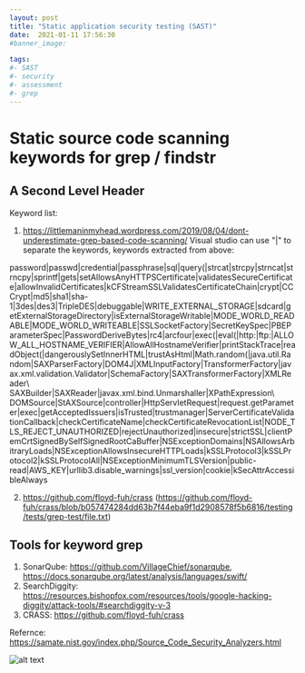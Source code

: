 ```yaml
---
layout: post
title: "Static application security testing (SAST)"
date:  2021-01-11 17:56:30
#banner_image: 

tags:
#- SAST
#- security
#- assessment
#- grep
---
```

<!--more-->

Static source code scanning keywords for grep / findstr
====================
A Second Level Header
---------------------
Keyword list:
1. https://littlemaninmyhead.wordpress.com/2019/08/04/dont-underestimate-grep-based-code-scanning/
Visual studio can use "|" to separate the keywords, keywords extracted from above:

password|passwd|credential|passphrase|sql|query\(|strcat|strcpy|strncat|strncpy|sprintf|gets|setAllowsAnyHTTPSCertificate|validatesSecureCertificate|allowInvalidCertificates|kCFStreamSSLValidatesCertificateChain|crypt|CCCrypt|md5|sha1|sha-1|3des|des3|TripleDES|debuggable|WRITE_EXTERNAL_STORAGE|sdcard|getExternalStorageDirectory|isExternalStorageWritable|MODE_WORLD_READABLE|MODE_WORLD_WRITEABLE|SSLSocketFactory|SecretKeySpec|PBEParameterSpec|PasswordDeriveBytes|rc4|arcfour|exec\(|eval\(|http:|ftp:|ALLOW_ALL_HOSTNAME_VERIFIER|AllowAllHostnameVerifier|printStackTrace|readObject\(|dangerouslySetInnerHTML|trustAsHtml|Math\.random\(|java\.util\.Random|SAXParserFactory|DOM4J|XMLInputFactory|TransformerFactory|javax\.xml\.validation\.Validator|SchemaFactory|SAXTransformerFactory|XMLReader\ SAXBuilder|SAXReader|javax\.xml\.bind\.Unmarshaller|XPathExpression\ DOMSource|StAXSource|controller|HttpServletRequest|request\.getParameter|exec|getAcceptedIssuers|isTrusted|trustmanager|ServerCertificateValidationCallback|checkCertificateName|checkCertificateRevocationList|NODE_TLS_REJECT_UNAUTHORIZED|rejectUnauthorized|insecure|strictSSL|clientPemCrtSignedBySelfSignedRootCaBuffer|NSExceptionDomains|NSAllowsArbitraryLoads|NSExceptionAllowsInsecureHTTPLoads|kSSLProtocol3|kSSLProtocol2|kSSLProtocolAll|NSExceptionMinimumTLSVersion|public-read|AWS_KEY|urllib3\.disable_warnings|ssl_version|cookie|kSecAttrAccessibleAlways

2. https://github.com/floyd-fuh/crass (https://github.com/floyd-fuh/crass/blob/b057474284dd63b7f44eba9f1d2908578f5b6816/testing/tests/grep-test/file.txt)



Tools for keyword grep
---------------------
1. SonarQube: https://github.com/VillageChief/sonarqube, https://docs.sonarqube.org/latest/analysis/languages/swift/
2. SearchDiggity: https://resources.bishopfox.com/resources/tools/google-hacking-diggity/attack-tools/#searchdiggity-v-3
3. CRASS: https://github.com/floyd-fuh/crass

Refernce:
https://samate.nist.gov/index.php/Source_Code_Security_Analyzers.html


![alt text](/path/to/img.jpg "Title")
